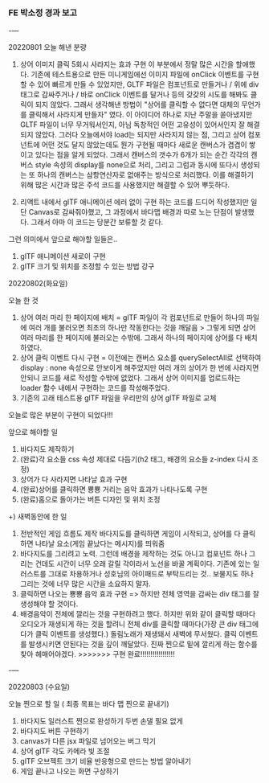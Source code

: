 ### FE 박소정 경과 보고
-—

20220801
오늘 해낸 분량
1. 상어 이미지 클릭 5회시 사라지는 효과 구현
이 부분에서 정말 많은 시간을 할애했다. 기존에 테스트용으로 만든 미니게임에선 이미지 파일에 onClick 이벤트를 구현할 수 있어 빠르게 만들 수 있었지만, GLTF 파일은 컴포넌트로 만들거나 / 위에 div 태그로 감싸주거나 / 바로 onClick 이벤트를 달거나 등의 갖갖의 시도를 해봐도 클릭이 되지 않았다. 그래서 생각해낸 방법이 "상어를 클릭할 수 없다면 대체의 무언가를 클릭해서 사라지게 만들자" 였다. 이 아이디어 하나로 지난 주말을 쏟아냈지만 GLTF 파일이 너무 무거워서인지, 아님 독창적인 어떤 고유성이 있어서인지 잘 해결되지 않았다. 그러다 오늘에서야 load는 되지만 사라지지 않는 점, 그리고 상어 컴포넌트에 어떤 것도 달지 않았는데도 뭔가 구현될 때마다 새로운 캔버스가 겹겹이 쌓이고 있다는 점을 알게 되었다. 그래서 캔버스의 갯수가 6개가 되는 순간 각각의 캔버스 style 속성의 display를 none으로 처리, 그리고 그럼과 동시에 또다시 생성되는 또 하나의 캔버스는 삼항연산자로 없애주는 방식으로 처리했다. 이를 해결하기 위해 많은 시간과 많은 주석 코드를 사용했지만 해결할 수 있어 뿌듯하다.

2. 리액트 내에서 glTF 애니메이션 에러 없이 구현
하는 코드를 드디어 작성했지만 일단 Canvas로 감싸줘야했고, 그 과정에서 바다맵 배경과 따로 노는 단점이 발생했다. 그래서 아마 이 코드는 당분간 보류할 것 같다.

그런 의미에서 앞으로 해야할 일들은..
1. glTF 애니메이션 새로이 구현
2. glTF 크기 및 위치를 조정할 수 있는 방법 강구



20220802(화요일)

오늘 한 것
1. 상어 여러 마리 한 페이지에 배치 = glTF 파일이 각 컴포넌트로 만들어 하나의 파일에 여러 개를 불러오면 최초의 하나만 작동한다는 것을 깨달음 > 그렇게 되면 상어 여러 마리를 한 페이지에 불러오는 수밖에. 그래서 하나의 페이지에 상어를 다 배치하였다.
2. 상어 클릭 이벤트 다시 구현 = 이전에는 캔버스 요소를 querySelectAll로 선택하여 display : none 속성으로 안보이게 해주었지만 여러 개의 상어가 한 번에 사라지면 안되니 코드를 새로 작성할 수밖에 없었다. 그래서 상어 이미지를 업로드하는 loader 함수 내에서 구현하는 코드를 작성해주었다.
3. 기존의 고래 테스트용 glTF 파일을 우리만의 상어 glTF 파일로 교체

오늘로 많은 부분이 구현이 되었다!!!

앞으로 해야할 일
1. 바다지도 제작하기
2. (완료)각 요소들 css 속성 제대로 다듬기(h2 태그, 배경의 요소들 z-index 다시 조정)
3. 상어가 다 사라지면 나타날 효과 구현
4. (완료)상어를 클릭하면 뿅뿅 거리는 음악 효과가 나타나도록 구현
5. (완료)홈으로 돌아가는 버튼 디자인 및 위치 조정

+) 새벽동안에 한 일
1. 전반적인 게임 흐름도 제작
바다지도를 클릭하면 게임이 시작되고, 상어를 다 클릭하면 나타날 요소(게임 끝났다는 메시지)를 띄워줌
2. 바다지도를 그리려고 노력. 그런데 배경을 제작하는 것도 아니고 컴포넌트 하나 그리는 건데도 시간이 너무 오래 갈릴 각이라서 노선을 바꿀 계획이다. 기존에 있는 일러스트를 그대로 차용하거나 성호님의 아이패드로 부탁드리는 것.. 보물지도 하나 그리는 것에 너무 많은 시간을 소요하지 말자.
3. 클릭하면 나오는 뿅뿅 음악 효과 구현 => 하지만 전체 영역을 감싸는 div 태그를 잘 생성해야 할 것이다.
4. 배경음악이 전체에 깔리는 것을 구현하려고 했다. 하지만 위와 같이 클릭할 때마다 오디오가 재생되게 하는 것을 할려니 전체 div를 클릭할 때마다(가장 큰 div 태그에다가 클릭 이벤트를 생성했다.) 돌림노래가 재생돼서 새벽에 무서웠다. 클릭 이벤트를 발생시키면 안된다는 것을 깊이 깨달았다. 진짜 찐으로 밑에 깔리게 하는 함수를 찾아 헤매어야겠다. >>>>>>> 구현 완료!!!!!!!!!!!!!!!!!

-—

20220803 (수요일)

오늘 찐으로 할 일 ( 최종 목표는 바다 맵 찐으로 끝내기)
1. 바다지도 일러스트 찐으로 완성하기 두번 손댈 필요 없게
2. 바다지도 버튼 구현하기
3. canvas가 다른 jsx 파일로 넘어오는 버그 막기
4. 상어 glTF 각도 카메라 빛 조절
5. glTF 오브젝트 크기 비율 반응형으로 만드는 방법 알아내기
6. 게임 끝나고 나오는 화면 구상하기